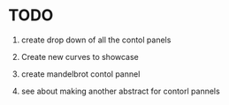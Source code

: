 # TODO
1) create drop down of all the contol panels

2) Create new curves to showcase

4) create mandelbrot contol pannel

5) see about making another abstract for contorl pannels